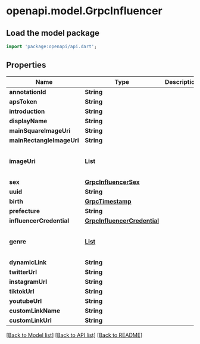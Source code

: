# openapi.model.GrpcInfluencer

## Load the model package
```dart
import 'package:openapi/api.dart';
```

## Properties
Name | Type | Description | Notes
------------ | ------------- | ------------- | -------------
**annotationId** | **String** |  | [optional] 
**apsToken** | **String** |  | [optional] 
**introduction** | **String** |  | [optional] 
**displayName** | **String** |  | [optional] 
**mainSquareImageUri** | **String** |  | [optional] 
**mainRectangleImageUri** | **String** |  | [optional] 
**imageUri** | **List<String>** |  | [optional] [default to const []]
**sex** | [**GrpcInfluencerSex**](GrpcInfluencerSex.md) |  | [optional] 
**uuid** | **String** |  | [optional] 
**birth** | [**GrpcTimestamp**](GrpcTimestamp.md) |  | [optional] 
**prefecture** | **String** |  | [optional] 
**influencerCredential** | [**GrpcInfluencerCredential**](GrpcInfluencerCredential.md) |  | [optional] 
**genre** | [**List<GrpcGenre>**](GrpcGenre.md) |  | [optional] [default to const []]
**dynamicLink** | **String** |  | [optional] 
**twitterUrl** | **String** |  | [optional] 
**instagramUrl** | **String** |  | [optional] 
**tiktokUrl** | **String** |  | [optional] 
**youtubeUrl** | **String** |  | [optional] 
**customLinkName** | **String** |  | [optional] 
**customLinkUrl** | **String** |  | [optional] 

[[Back to Model list]](../README.md#documentation-for-models) [[Back to API list]](../README.md#documentation-for-api-endpoints) [[Back to README]](../README.md)


